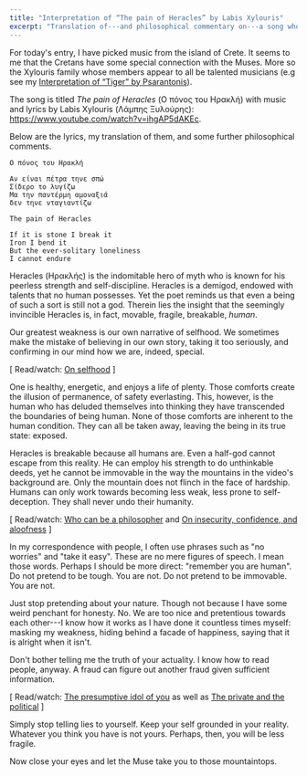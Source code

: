```yaml
---
title: "Interpretation of “The pain of Heracles” by Labis Xylouris"
excerpt: "Translation of---and philosophical commentary on---a song whose translated title is 'The pain of Heracles'."
---
```


For today's entry, I have picked music from the island of Crete.  It
seems to me that the Cretans have some special connection with the
Muses.  More so the Xylouris family whose members appear to all be
talented musicians (e.g see my [Interpretation of “Tiger” by
Psarantonis](https://protesilaos.com/interpretations/2022-06-30-psarantonis-tigri/)).

The song is titled _The pain of Heracles_ (Ο πόνος του Ηρακλή) with
music and lyrics by Labis Xylouris (Λάμπης Ξυλούρης):
<https://www.youtube.com/watch?v=ihgAP5dAKEc>.

Below are the lyrics, my translation of them, and some further
philosophical comments.

```
Ο πόνος του Ηρακλή

Αν είναι πέτρα τηνε σπώ
Σίδερο το λυγίζω
Μα την παντέρμη αμοναξιά
δεν τηνε νταγιαντίζω
```

```
The pain of Heracles

If it is stone I break it
Iron I bend it
But the ever-solitary loneliness
I cannot endure
```

Heracles (Ηρακλής) is the indomitable hero of myth who is known for his
peerless strength and self-discipline.  Heracles is a demigod, endowed
with talents that no human possesses.  Yet the poet reminds us that even
a being of such a sort is still not a god.  Therein lies the insight
that the seemingly invincible Heracles is, in fact, movable, fragile,
breakable, _human_.

Our greatest weakness is our own narrative of selfhood.  We sometimes
make the mistake of believing in our own story, taking it too seriously,
and confirming in our mind how we are, indeed, special.

[ Read/watch: [On selfhood](https://protesilaos.com/books/2022-05-31-selfhood/) ]

One is healthy, energetic, and enjoys a life of plenty.  Those comforts
create the illusion of permanence, of safety everlasting.  This,
however, is the human who has deluded themselves into thinking they have
transcended the boundaries of being human.  None of those comforts are
inherent to the human condition.  They can all be taken away, leaving
the being in its true state: exposed.

Heracles is breakable because all humans are.  Even a half-god cannot
escape from this reality.  He can employ his strength to do unthinkable
deeds, yet he cannot be immovable in the way the mountains in the
video's background are.  Only the mountain does not flinch in the face
of hardship.  Humans can only work towards becoming less weak, less
prone to self-deception.  They shall never undo their humanity.

[ Read/watch: [Who can be a
philosopher](https://protesilaos.com/books/2022-08-07-who-can-be-philosopher/)
and [On insecurity, confidence, and
aloofness](https://protesilaos.com/books/2022-08-25-insecurity-confidence-aloofness/)
]

In my correspondence with people, I often use phrases such as "no
worries" and "take it easy".  These are no mere figures of speech.  I
mean those words.  Perhaps I should be more direct: "remember you are
human".  Do not pretend to be tough.  You are not.  Do not pretend to be
immovable.  You are not.

Just stop pretending about your nature.  Though not because I have some
weird penchant for honesty.  No.  We are too nice and pretentious
towards each other---I know how it works as I have done it countless
times myself: masking my weakness, hiding behind a facade of happiness,
saying that it is alright when it isn't.

Don't bother telling me the truth of your actuality.  I know how to read
people, anyway.  A fraud can figure out another fraud given sufficient
information.

[ Read/watch: [The presumptive idol of
you](https://protesilaos.com/books/2022-08-30-presumptive-idol/) as well
as [The private and the
political](https://protesilaos.com/books/2022-09-09-private-political/) ]

Simply stop telling lies to yourself.  Keep your self grounded in your
reality.  Whatever you think you have is not yours.  Perhaps, then, you
will be less fragile.

Now close your eyes and let the Muse take you to those mountaintops.
